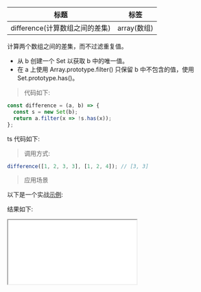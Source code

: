 | 标题                           | 标签        |
| ------------------------------ | ----------- |
| difference(计算数组之间的差集) | array(数组) |

计算两个数组之间的差集，而不过滤重复值。

- 从 b 创建一个 Set 以获取 b 中的唯一值。
- 在 a 上使用 Array.prototype.filter() 只保留 b 中不包含的值，使用 Set.prototype.has()。

> 代码如下:

```js
const difference = (a, b) => {
  const s = new Set(b);
  return a.filter(x => !s.has(x));
};
```

ts 代码如下:

<div class="code-editor" data-url="codes/javascript/ts/difference.ts" data-language="typescript"></div>

> 调用方式:

```js
difference([1, 2, 3, 3], [1, 2, 4]); // [3, 3]
```

> 应用场景

以下是一个实战<a href="codes/javascript/html/difference.html" target="_blank" rel="noopener noreferrer">示例</a>:

<div class="code-editor" data-url="codes/javascript/html/difference.html" data-language="html"></div>

结果如下:

<iframe src="codes/javascript/html/difference.html"></iframe>
